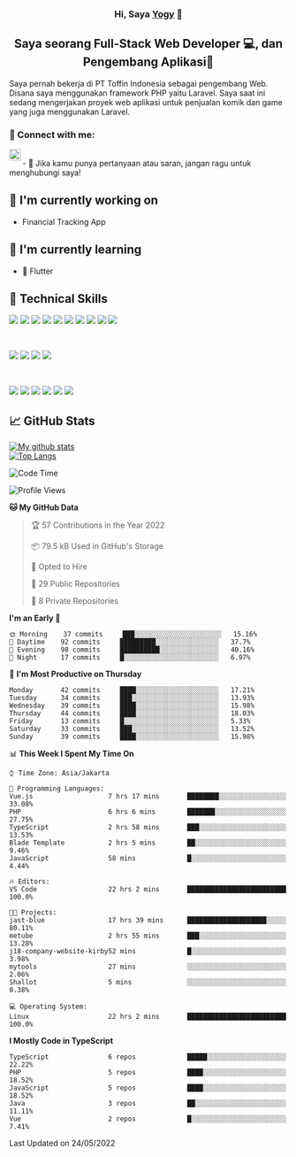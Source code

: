 <h3 align="center">
Hi, Saya <a href="#" target="_blank" rel="noreferrer">Yogy</a> 👋
</h3>

<h2 align="center">
Saya seorang Full-Stack Web Developer 💻, dan Pengembang Aplikasi📱
</h2>

Saya pernah bekerja di PT Toffin Indonesia sebagai pengembang Web. Disana saya menggunakan framework PHP yaitu Laravel. Saya saat ini sedang mengerjakan proyek web aplikasi untuk penjualan komik dan game yang juga menggunakan Laravel.

### 🤝 Connect with me:

<a href="https://www.linkedin.com/in/yogyphang/"><img align="left" src="https://raw.githubusercontent.com/yushi1007/yushi1007/main/images/linkedin.svg" alt="Nothing628 | LinkedIn" width="21px"/></a>
<!-- <a href="https://instagram.com/yushi.95"><img align="left" src="https://raw.githubusercontent.com/yushi1007/yushi1007/main/images/instagram.svg" alt="Nothing628 | Instagram" width="21px"/></a> -->
</br>
- 💬 Jika kamu punya pertanyaan atau saran, jangan ragu untuk menghubungi saya!

## 🔭 I'm currently working on

- Financial Tracking App

## 🌱 I'm currently learning

- 📱 Flutter

## 💼 Technical Skills

![](https://img.shields.io/badge/Code-Vue-informational?style=flat&logo=vue.js&color=4FC08D)
![](https://img.shields.io/badge/Code-React-informational?style=flat&logo=react&color=61DAFB)
![](https://img.shields.io/badge/Code-Redux-informational?style=flat&logo=Redux&color=764ABC)
![](https://img.shields.io/badge/Code-JavaScript-informational?style=flat&logo=JavaScript&color=F7DF1E)
![](https://img.shields.io/badge/Code-Typescript-informational?style=flat&logo=TypeScript&color=3178C6)
![](https://img.shields.io/badge/Code-HTML5-informational?style=flat&logo=HTML5&color=E34F26)
![](https://img.shields.io/badge/Code-PostgreSQL-informational?style=flat&logo=PostgreSQL&color=336791)
![](https://img.shields.io/badge/Code-SQLite-informational?style=flat&logo=SQLite&color=003B57)
![](https://img.shields.io/badge/Code-PHP-informational?style=flat&logo=php&color=777BB4)
![](https://img.shields.io/badge/Code-CSharp-informational?style=flat&logo=C%20Sharp&color=239120)

</br>

![](https://img.shields.io/badge/Style-Bootstrap-informational?style=flat&logo=Bootstrap&color=7952B3)
![](https://img.shields.io/badge/Style-CSS3-informational?style=flat&logo=CSS3&color=1572B6)
![](https://img.shields.io/badge/Style-styled--components-informational?style=flat&logo=styled-components&color=DB7093)
![](https://img.shields.io/badge/Style-Material--UI-informational?style=flat&logo=Material-UI&color=0081CB)


</br>

![](https://img.shields.io/badge/Tools-Figma-informational?style=flat&logo=Figma&color=F24E1E)
![](https://img.shields.io/badge/Tools-NPM-informational?style=flat&logo=NPM&color=CB3837)
![](https://img.shields.io/badge/Tools-Yarn-informational?style=flat&logo=Yarn&color=2C8EBB)
![](https://img.shields.io/badge/Tools-Postman-informational?style=flat&logo=Postman&color=FF6C37)
![](https://img.shields.io/badge/Tools-Git-informational?style=flat&logo=Git&color=F05032)
![](https://img.shields.io/badge/Tools-GitHub-informational?style=flat&logo=GitHub&color=181717)

## 📈 GitHub Stats 

[![My github stats](https://github-readme-stats.vercel.app/api?username=nothing628)](https://github.com/nothing628)
</br>
[![Top Langs](https://github-readme-stats.vercel.app/api/top-langs/?username=nothing628)](https://github.com/nothing628)
</br>

<!--START_SECTION:waka-->
![Code Time](http://img.shields.io/badge/Code%20Time-0%20secs-blue)

![Profile Views](http://img.shields.io/badge/Profile%20Views-1-blue)

**🐱 My GitHub Data** 

> 🏆 57 Contributions in the Year 2022
 > 
> 📦 79.5 kB Used in GitHub's Storage 
 > 
> 💼 Opted to Hire
 > 
> 📜 29 Public Repositories 
 > 
> 🔑 8 Private Repositories  
 > 
**I'm an Early 🐤** 

```text
🌞 Morning    37 commits     ███░░░░░░░░░░░░░░░░░░░░░░   15.16% 
🌆 Daytime    92 commits     █████████░░░░░░░░░░░░░░░░   37.7% 
🌃 Evening    98 commits     ██████████░░░░░░░░░░░░░░░   40.16% 
🌙 Night      17 commits     █░░░░░░░░░░░░░░░░░░░░░░░░   6.97%

```
📅 **I'm Most Productive on Thursday** 

```text
Monday       42 commits     ████░░░░░░░░░░░░░░░░░░░░░   17.21% 
Tuesday      34 commits     ███░░░░░░░░░░░░░░░░░░░░░░   13.93% 
Wednesday    39 commits     ████░░░░░░░░░░░░░░░░░░░░░   15.98% 
Thursday     44 commits     ████░░░░░░░░░░░░░░░░░░░░░   18.03% 
Friday       13 commits     █░░░░░░░░░░░░░░░░░░░░░░░░   5.33% 
Saturday     33 commits     ███░░░░░░░░░░░░░░░░░░░░░░   13.52% 
Sunday       39 commits     ████░░░░░░░░░░░░░░░░░░░░░   15.98%

```


📊 **This Week I Spent My Time On** 

```text
⌚︎ Time Zone: Asia/Jakarta

💬 Programming Languages: 
Vue.js                   7 hrs 17 mins       ████████░░░░░░░░░░░░░░░░░   33.08% 
PHP                      6 hrs 6 mins        ███████░░░░░░░░░░░░░░░░░░   27.75% 
TypeScript               2 hrs 58 mins       ███░░░░░░░░░░░░░░░░░░░░░░   13.53% 
Blade Template           2 hrs 5 mins        ██░░░░░░░░░░░░░░░░░░░░░░░   9.46% 
JavaScript               58 mins             █░░░░░░░░░░░░░░░░░░░░░░░░   4.44%

🔥 Editors: 
VS Code                  22 hrs 2 mins       █████████████████████████   100.0%

🐱‍💻 Projects: 
jast-blue                17 hrs 39 mins      ████████████████████░░░░░   80.11% 
metube                   2 hrs 55 mins       ███░░░░░░░░░░░░░░░░░░░░░░   13.28% 
j18-company-website-kirby52 mins             █░░░░░░░░░░░░░░░░░░░░░░░░   3.98% 
mytools                  27 mins             ░░░░░░░░░░░░░░░░░░░░░░░░░   2.06% 
Shallot                  5 mins              ░░░░░░░░░░░░░░░░░░░░░░░░░   0.38%

💻 Operating System: 
Linux                    22 hrs 2 mins       █████████████████████████   100.0%

```

**I Mostly Code in TypeScript** 

```text
TypeScript               6 repos             █████░░░░░░░░░░░░░░░░░░░░   22.22% 
PHP                      5 repos             ████░░░░░░░░░░░░░░░░░░░░░   18.52% 
JavaScript               5 repos             ████░░░░░░░░░░░░░░░░░░░░░   18.52% 
Java                     3 repos             ██░░░░░░░░░░░░░░░░░░░░░░░   11.11% 
Vue                      2 repos             █░░░░░░░░░░░░░░░░░░░░░░░░   7.41%

```



 Last Updated on 24/05/2022
<!--END_SECTION:waka-->

<!--
Saya 
I love the entire process of developing creative websites. I love the challenge of finding caches and spending time to meet new people. Learning how people hide things and where people are likely to look.

**nothing628/nothing628** is a ✨ _special_ ✨ repository because its `README.md` (this file) appears on your GitHub profile.

Here are some ideas to get you started:

- 🔭 I’m currently working on ...
- 🌱 I’m currently learning ...
- 👯 I’m looking to collaborate on ...
- 🤔 I’m looking for help with ...
- 💬 Ask me about ...
- 📫 How to reach me: ...
- 😄 Pronouns: ...
- ⚡ Fun fact: ...
-->
